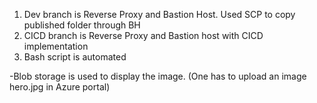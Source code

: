 

1. Dev branch is Reverse Proxy and Bastion Host. Used SCP to copy published folder through BH
2. CICD branch is Reverse Proxy and Bastion host with CICD implementation
3. Bash script is automated
   

-Blob storage is used to display the image. (One has to upload an image hero.jpg in Azure portal)
